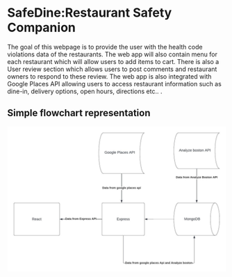 # SafeDine:Restaurant Safety Companion

<p>The goal of this webpage is to provide the user with the health code violations data of the restaurants. The web app will also contain menu for each restaurant which will allow users to add items to cart. There is also a User review section which allows users to post comments and restaurant owners to respond to these review. The web app is also integrated with Google Places API allowing users to access restaurant information such as dine-in, delivery options, open hours, directions etc.. .</p>


<h2>Simple flowchart representation</h2>
<img src ="./Safe-Dine.jpeg" />
